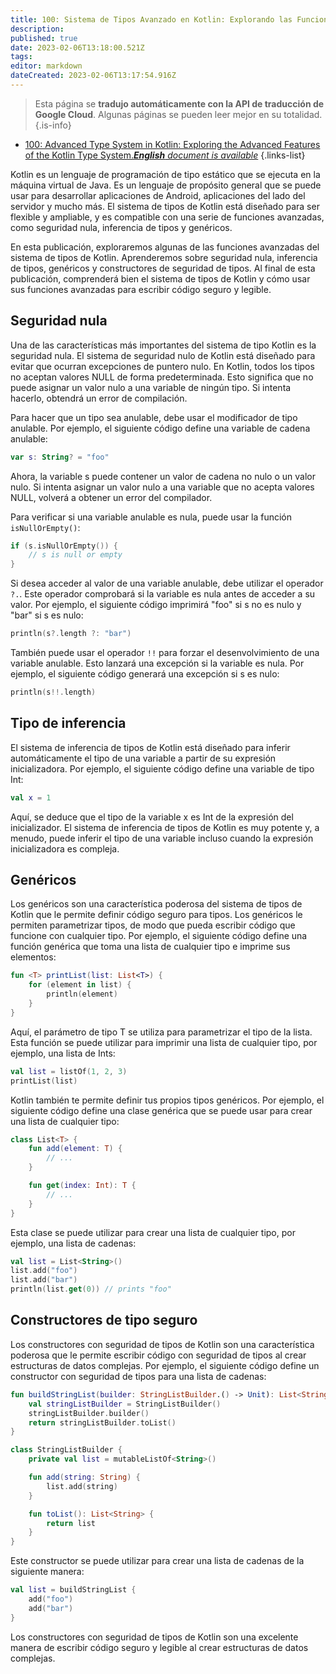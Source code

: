 ```yaml
---
title: 100: Sistema de Tipos Avanzado en Kotlin: Explorando las Funciones Avanzadas del Sistema de Tipos de Kotlin.
description: 
published: true
date: 2023-02-06T13:18:00.521Z
tags: 
editor: markdown
dateCreated: 2023-02-06T13:17:54.916Z
---
```


> Esta página se **tradujo automáticamente con la API de traducción de Google Cloud**.
Algunas páginas se pueden leer mejor en su totalidad.{.is-info}



- [100: Advanced Type System in Kotlin: Exploring the Advanced Features of the Kotlin Type System.***English** document is available*](/en/Knowledge-base/Kotlin/Learning/100-advanced-type-system-in-kotlin-exploring-the-advanced-features-of-the-kotlin-type-system-)
{.links-list}


Kotlin es un lenguaje de programación de tipo estático que se ejecuta en la máquina virtual de Java. Es un lenguaje de propósito general que se puede usar para desarrollar aplicaciones de Android, aplicaciones del lado del servidor y mucho más. El sistema de tipos de Kotlin está diseñado para ser flexible y ampliable, y es compatible con una serie de funciones avanzadas, como seguridad nula, inferencia de tipos y genéricos.

En esta publicación, exploraremos algunas de las funciones avanzadas del sistema de tipos de Kotlin. Aprenderemos sobre seguridad nula, inferencia de tipos, genéricos y constructores de seguridad de tipos. Al final de esta publicación, comprenderá bien el sistema de tipos de Kotlin y cómo usar sus funciones avanzadas para escribir código seguro y legible.

## Seguridad nula

Una de las características más importantes del sistema de tipo Kotlin es la seguridad nula. El sistema de seguridad nulo de Kotlin está diseñado para evitar que ocurran excepciones de puntero nulo. En Kotlin, todos los tipos no aceptan valores NULL de forma predeterminada. Esto significa que no puede asignar un valor nulo a una variable de ningún tipo. Si intenta hacerlo, obtendrá un error de compilación.

Para hacer que un tipo sea anulable, debe usar el modificador de tipo anulable. Por ejemplo, el siguiente código define una variable de cadena anulable:

```kotlin
var s: String? = "foo"
```

Ahora, la variable s puede contener un valor de cadena no nulo o un valor nulo. Si intenta asignar un valor nulo a una variable que no acepta valores NULL, volverá a obtener un error del compilador.

Para verificar si una variable anulable es nula, puede usar la función `isNullOrEmpty()`:

```kotlin
if (s.isNullOrEmpty()) {
    // s is null or empty
}
```

Si desea acceder al valor de una variable anulable, debe utilizar el operador `?.`. Este operador comprobará si la variable es nula antes de acceder a su valor. Por ejemplo, el siguiente código imprimirá "foo" si s no es nulo y "bar" si s es nulo:

```kotlin
println(s?.length ?: "bar")
```

También puede usar el operador `!!` para forzar el desenvolvimiento de una variable anulable. Esto lanzará una excepción si la variable es nula. Por ejemplo, el siguiente código generará una excepción si s es nulo:

```kotlin
println(s!!.length)
```

## Tipo de inferencia

El sistema de inferencia de tipos de Kotlin está diseñado para inferir automáticamente el tipo de una variable a partir de su expresión inicializadora. Por ejemplo, el siguiente código define una variable de tipo Int:

```kotlin
val x = 1
```

Aquí, se deduce que el tipo de la variable x es Int de la expresión del inicializador. El sistema de inferencia de tipos de Kotlin es muy potente y, a menudo, puede inferir el tipo de una variable incluso cuando la expresión inicializadora es compleja.

## Genéricos

Los genéricos son una característica poderosa del sistema de tipos de Kotlin que le permite definir código seguro para tipos. Los genéricos le permiten parametrizar tipos, de modo que pueda escribir código que funcione con cualquier tipo. Por ejemplo, el siguiente código define una función genérica que toma una lista de cualquier tipo e imprime sus elementos:

```kotlin
fun <T> printList(list: List<T>) {
    for (element in list) {
        println(element)
    }
}
```

Aquí, el parámetro de tipo T se utiliza para parametrizar el tipo de la lista. Esta función se puede utilizar para imprimir una lista de cualquier tipo, por ejemplo, una lista de Ints:

```kotlin
val list = listOf(1, 2, 3)
printList(list)
```

Kotlin también te permite definir tus propios tipos genéricos. Por ejemplo, el siguiente código define una clase genérica que se puede usar para crear una lista de cualquier tipo:

```kotlin
class List<T> {
    fun add(element: T) {
        // ...
    }

    fun get(index: Int): T {
        // ...
    }
}
```

Esta clase se puede utilizar para crear una lista de cualquier tipo, por ejemplo, una lista de cadenas:

```kotlin
val list = List<String>()
list.add("foo")
list.add("bar")
println(list.get(0)) // prints "foo"
```

## Constructores de tipo seguro

Los constructores con seguridad de tipos de Kotlin son una característica poderosa que le permite escribir código con seguridad de tipos al crear estructuras de datos complejas. Por ejemplo, el siguiente código define un constructor con seguridad de tipos para una lista de cadenas:

```kotlin
fun buildStringList(builder: StringListBuilder.() -> Unit): List<String> {
    val stringListBuilder = StringListBuilder()
    stringListBuilder.builder()
    return stringListBuilder.toList()
}

class StringListBuilder {
    private val list = mutableListOf<String>()

    fun add(string: String) {
        list.add(string)
    }

    fun toList(): List<String> {
        return list
    }
}
```

Este constructor se puede utilizar para crear una lista de cadenas de la siguiente manera:

```kotlin
val list = buildStringList {
    add("foo")
    add("bar")
}
```

Los constructores con seguridad de tipos de Kotlin son una excelente manera de escribir código seguro y legible al crear estructuras de datos complejas.